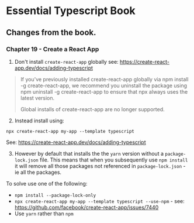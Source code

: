 # Essential Typescript Book

## Changes from the book.

### Chapter 19 - Create a React App

1) Don't install `create-react-app` globally see: https://create-react-app.dev/docs/adding-typescript

> If you've previously installed create-react-app globally via npm install -g create-react-app, we recommend you uninstall the package using npm uninstall -g create-react-app to ensure that npx always uses the latest version.
> 
> Global installs of create-react-app are no longer supported.

2) Instead install using:
```
npx create-react-app my-app --template typescript
```
See: https://create-react-app.dev/docs/adding-typescript

3) However by default that installs the the `yarn` version without a `package-lock.json` file.  This means that when you subsequently use `npm install` it will remove all those packages not referenced in `package-lock.json` - ie all the packages. 

To solve use one of the following:
* `npm install --package-lock-only`
*  `npx create-react-app my-app --template typescript --use-npm` - see: https://github.com/facebook/create-react-app/issues/7440
* Use `yarn` rather than `npm`

